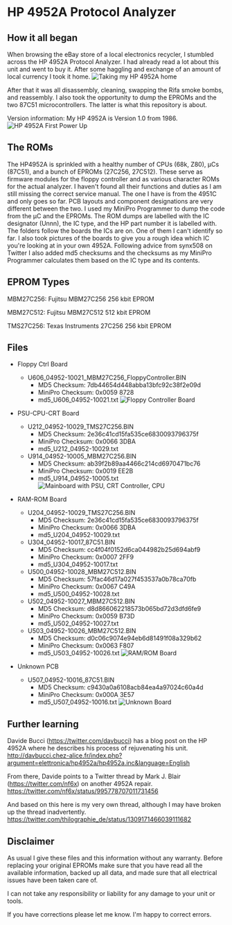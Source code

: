 # HP 4952A Protocol Analyzer

## How it all began
When browsing the eBay store of a local electronics recycler, I stumbled across the HP 4952A Protocol Analyzer.
I had already read a lot about this unit and went to buy it. After some haggling and exchange of an amount of local currency I took it home.
 ![Taking my HP 4952A home](Pics/TakingItHome.jpg)

After that it was all disassembly, cleaning, swapping the Rifa smoke bombs, and reassembly. I also took the opportunity to dump the EPROMs and the two 87C51 microcontrollers. The latter is what this repository is about.

Version information: My HP 4952A is Version 1.0 from 1986.
 ![HP 4952A First Power Up](Pics/PowerUp.jpg)
 
## The ROMs
The HP4952A is sprinkled with a healthy number of CPUs (68k, Z80),  µCs (87C51), and a bunch of EPROMs (27C256, 27C512). These serve as firmware modules for the floppy controller and as various character ROMs for the actual analyzer. I haven't found all their functions and duties as I am still missing the correct service manual. The one I have is from the 4951C and only goes so far. PCB layouts and component designations are very different between the two.
I used my MiniPro Programmer to dump the code from the µC and the EPROMs. The ROM dumps are labelled with the IC designator (Unnn), the IC type, and the HP part number it is labelled with. The folders follow the boards the ICs are on. One of them I can't identify so far.
I also took pictures of the boards to give you a rough idea which IC you're looking at in your own 4952A. Following advice from synx508 on Twitter I also added md5 checksums and the checksums as my MiniPro Programmer calculates them based on the IC type and its contents.

## EPROM Types
MBM27C256: Fujitsu MBM27C256 256 kbit EPROM

MBM27C512: Fujitsu MBM27C512 512 kbit EPROM

TMS27C256: Texas Instruments 27C256 256 kbit EPROM

## Files

- Floppy Ctrl Board
  - U606_04952-10021_MBM27C256_FloppyController.BIN
    - MD5 Checksum: 7db44654d448abba13bfc92c38f2e09d
    - MiniPro Checksum: 0x0059 8728
    - md5_U606_04952-10021.txt
 ![Floppy Controller Board](Pics/FloppyControllerBoard.jpg)
 
- PSU-CPU-CRT Board
  - U212_04952-10029_TMS27C256.BIN
    - MD5 Checksum: 2e36c41cd15fa535ce6830093796375f
    - MiniPro Checksum: 0x0066 3DBA
    - md5_U212_04952-10029.txt
  - U914_04952-10005_MBM27C256.BIN
    - MD5 Checksum: ab39f2b89aa4466c214cd6970471bc76
    - MiniPro Checksum: 0x0019 EE2B
    - md5_U914_04952-10005.txt
 ![Mainboard with PSU, CRT Controller, CPU](Pics/MainboardCRTCPU.jpg)
 
- RAM-ROM Board
  - U204_04952-10029_TMS27C256.BIN
    - MD5 Checksum: 2e36c41cd15fa535ce6830093796375f
    - MiniPro Checksum: 0x0066 3DBA
    - md5_U204_04952-10029.txt
  - U304_04952-10017_87C51.BIN
    - MD5 Checksum: cc4f04f0152d6ca044982b25d694abf9
    - MiniPro Checksum: 0x0007 2FF9
    - md5_U304_04952-10017.txt
  - U500_04952-10028_MBM27C512.BIN
    - MD5 Checksum: 57fac46d17a027f453537a0b78ca70fb
    - MiniPro Checksum: 0x0067 C49A
    - md5_U500_04952-10028.txt
  - U502_04952-10027_MBM27C512.BIN
    - MD5 Checksum: d8d866062218573b065bd72d3dfd6fe9
    - MiniPro Checksum: 0x0059 B73D
    - md5_U502_04952-10027.txt
  - U503_04952-10026_MBM27C512.BIN
    - MD5 Checksum: d0c06c9074e94eb6d81491f08a329b62
    - MiniPro Checksum: 0x0063 F807
    - md5_U503_04952-10026.txt
 ![RAM/ROM Board](Pics/RAM-ROM-Board.jpg)
 
- Unknown PCB
  - U507_04952-10016_87C51.BIN
    - MD5 Checksum: c9430a0a6108acb84ea4a97024c60a4d
    - MiniPro Checksum: 0x000A 3E57
    - md5_U507_04952-10016.txt
 ![Unknown Board](Pics/UnknownBoard.jpg)


## Further learning
Davide Bucci (https://twitter.com/davbucci) has a blog post on the HP 4952A where he describes his process of rejuvenating his unit.
http://davbucci.chez-alice.fr/index.php?argument=elettronica/hp4952a/hp4952a.inc&language=English

From there, Davide points to a Twitter thread by Mark J. Blair (https://twitter.com/nf6x) on another 4952A repair.
https://twitter.com/nf6x/status/995778707011731456

And based on this here is my very own thread, although I may have broken up the thread inadvertently.
https://twitter.com/thilographie_de/status/1309171466039111682

## Disclaimer
As usual I give these files and this information without any warranty. Before replacing your original EPROMs make sure that you have read all the available information, backed up all data, and made sure that all electrical issues have been taken care of.

I can not take any responsibility or liability for any damage to your unit or tools.

If you have corrections please let me know. I'm happy to correct errors.
